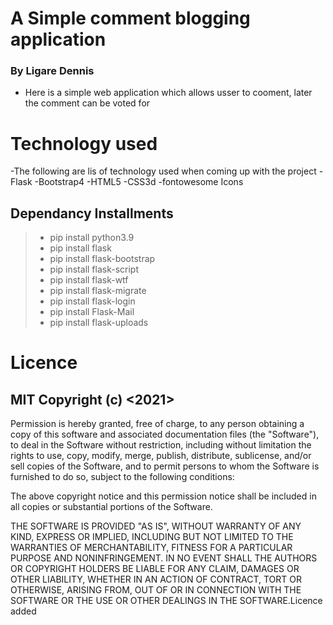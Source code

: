 # A Simple comment blogging application
### By Ligare Dennis
- Here is a simple web application which allows usser to cooment, later the  comment can be voted for 

# Technology used
-The following are lis of technology used when coming up with the project
   -Flask 
   -Bootstrap4
   -HTML5
   -CSS3d 
   -fontowesome Icons


## Dependancy Installments

> * pip install python3.9
> * pip install flask
> * pip install flask-bootstrap
> * pip install flask-script
> * pip install flask-wtf
> * pip install flask-migrate
> * pip install flask-login
> * pip install Flask-Mail
> * pip install flask-uploads

# Licence
## MIT Copyright (c) <2021> <Ligare Dennis>

Permission is hereby granted, free of charge, to any person obtaining a copy
of this software and associated documentation files (the "Software"), to deal
in the Software without restriction, including without limitation the rights
to use, copy, modify, merge, publish, distribute, sublicense, and/or sell
copies of the Software, and to permit persons to whom the Software is
furnished to do so, subject to the following conditions:

The above copyright notice and this permission notice shall be included in all
copies or substantial portions of the Software.

THE SOFTWARE IS PROVIDED "AS IS", WITHOUT WARRANTY OF ANY KIND, EXPRESS OR
IMPLIED, INCLUDING BUT NOT LIMITED TO THE WARRANTIES OF MERCHANTABILITY,
FITNESS FOR A PARTICULAR PURPOSE AND NONINFRINGEMENT. IN NO EVENT SHALL THE
AUTHORS OR COPYRIGHT HOLDERS BE LIABLE FOR ANY CLAIM, DAMAGES OR OTHER
LIABILITY, WHETHER IN AN ACTION OF CONTRACT, TORT OR OTHERWISE, ARISING FROM,
OUT OF OR IN CONNECTION WITH THE SOFTWARE OR THE USE OR OTHER DEALINGS IN THE
SOFTWARE.Licence added
